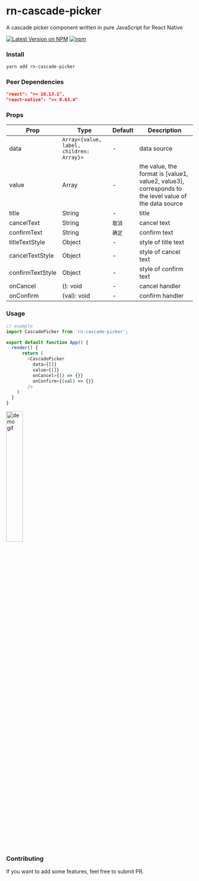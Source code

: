 # rn-cascade-picker

A cascade picker component written in pure JavaScript for React Native

[![Latest Version on NPM](https://img.shields.io/npm/v/rn-cascade-picker.svg?style=flat-square)](https://npmjs.com/package/rn-cascade-picker)
[![npm](https://img.shields.io/npm/dt/rn-cascade-picker.svg?style=flat-square)](https://www.npmjs.com/package/rn-cascade-picker)

### Install

```sh
yarn add rn-cascade-picker
```

### Peer Dependencies

```json
"react": ">= 16.13.1",
"react-native": ">= 0.63.4"
```

### Props

| Prop             | Type                                     | Default | Description                                                                                          |
| ---------------- | ---------------------------------------- | ------- | ---------------------------------------------------------------------------------------------------- |
| data             | `Array<{value, label, children: Array}>` | -       | data source                                                                                          |
| value            | Array                                    | -       | the value, the format is [value1, value2, value3], corresponds to the level value of the data source |
| title            | String                                   | -       | title                                                                                                |
| cancelText       | String                                   | `取消`  | cancel text                                                                                          |
| confirmText      | String                                   | `确定`  | confirm text                                                                                         |
| titleTextStyle   | Object                                   | -       | style of title text                                                                                  |
| cancelTextStyle  | Object                                   | -       | style of cancel text                                                                                 |
| confirmTextStyle | Object                                   | -       | style of confirm text                                                                                |
| onCancel         | (): void                                 | -       | cancel handler                                                                                       |
| onConfirm        | (val): void                              | -       | confirm handler                                                                                      |

### Usage

```js
// example
import CascadePicker from 'rn-cascade-picker';

export default function App() {
  render() {
      return (
        <CascadePicker
          data={[]}
          value={[]}
          onCancel={() => {}}
          onConfirm={(val) => {}}
        />
    )
  }
}
```
<img alt="demo gif" src="https://user-images.githubusercontent.com/11376339/150460426-5b1c2e76-d7f7-48e1-ad22-f3a0cd3e0a8e.gif" width="30%" height="30%">

### Contributing
If you want to add some features, feel free to submit PR.
